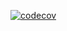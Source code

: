 


[![codecov](https://codecov.io/gh/MykhailoMaidiuk/MaidiukWeatherForecast/branch/feature-branch-tests/graph/badge.svg)](https://codecov.io/gh/MykhailoMaidiuk/MaidiukWeatherForecast)


